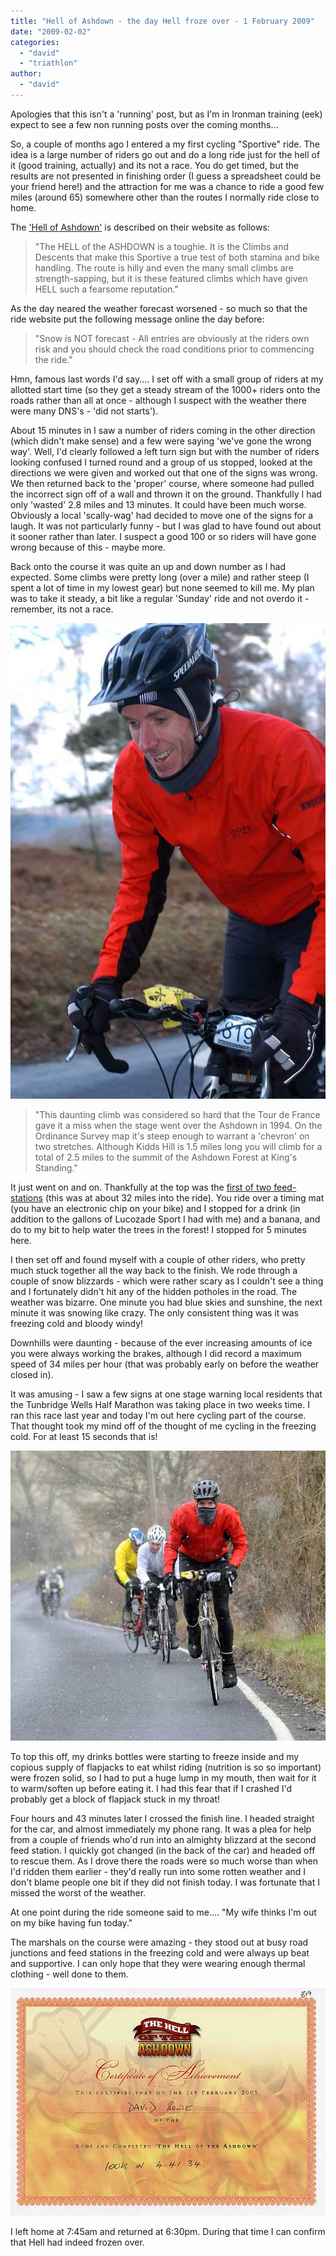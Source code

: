 ```yaml
---
title: "Hell of Ashdown - the day Hell froze over - 1 February 2009"
date: "2009-02-02"
categories: 
  - "david"
  - "triathlon"
author: 
  - "david"
---
```


Apologies that this isn't a 'running' post, but as I'm in Ironman training (eek) expect to see a few non running posts over the coming months...

So, a couple of months ago I entered a my first cycling "Sportive" ride. The idea is a large number of riders go out and do a long ride just for the hell of it (good training, actually) and its not a race. You do get timed, but the results are not presented in finishing order (I guess a spreadsheet could be your friend here!) and the attraction for me was a chance to ride a good few miles (around 65) somewhere other than the routes I normally ride close to home.

The ['Hell of Ashdown'](http://www.hell.gb.com/) is described on their website as follows:

> "The HELL of the ASHDOWN is a toughie. It is the Climbs and Descents that make this Sportive a true test of both stamina and bike handling. The route is hilly and even the many small climbs are strength-sapping, but it is these featured climbs which have given HELL such a fearsome reputation."

As the day neared the weather forecast worsened - so much so that the ride website put the following message online the day before:

> "Snow is NOT forecast - All entries are obviously at the riders own risk and you should check the road conditions prior to commencing the ride."

Hmn, famous last words I'd say.... I set off with a small group of riders at my allotted start time (so they get a steady stream of the 1000+ riders onto the roads rather than all at once - although I suspect with the weather there were many DNS's - 'did not starts').

About 15 minutes in I saw a number of riders coming in the other direction (which didn't make sense) and a few were saying 'we've gone the wrong way'. Well, I'd clearly followed a left turn sign but with the number of riders looking confused I turned round and a group of us stopped, looked at the directions we were given and worked out that one of the signs was wrong. We then returned back to the 'proper' course, where someone had pulled the incorrect sign off of a wall and thrown it on the ground. Thankfully I had only 'wasted' 2.8 miles and 13 minutes. It could have been much worse. Obviously a local 'scally-wag' had decided to move one of the signs for a laugh. It was not particularly funny - but I was glad to have found out about it sooner rather than later. I suspect a good 100 or so riders will have gone wrong because of this - maybe more.

Back onto the course it was quite an up and down number as I had expected. Some climbs were pretty long (over a mile) and rather steep (I spent a lot of time in my lowest gear) but none seemed to kill me. My plan was to take it steady, a bit like a regular 'Sunday' ride and not overdo it - remember, its not a race.

![](/images/2009/2009-02-01-hell_of_ashdown1.jpg)

> "This daunting climb was considered so hard that the Tour de France gave it a miss when the stage went over the Ashdown in 1994. On the Ordinance Survey map it's steep enough to warrant a 'chevron' on two stretches. Although Kidds Hill is 1.5 miles long you will climb for a total of 2.5 miles to the summit of the Ashdown Forest at King's Standing."

It just went on and on. Thankfully at the top was the [first of two feed-stations](http://flickr.com/photos/adrianfitch/3245021370/) (this was at about 32 miles into the ride). You ride over a timing mat (you have an electronic chip on your bike) and I stopped for a drink (in addition to the gallons of Lucozade Sport I had with me) and a banana, and do to my bit to help water the trees in the forest! I stopped for 5 minutes here.

I then set off and found myself with a couple of other riders, who pretty much stuck together all the way back to the finish. We rode through a couple of snow blizzards - which were rather scary as I couldn't see a thing and I fortunately didn't hit any of the hidden potholes in the road. The weather was bizarre. One minute you had blue skies and sunshine, the next minute it was snowing like crazy. The only consistent thing was it was freezing cold and bloody windy!

Downhills were daunting - because of the ever increasing amounts of ice you were always working the brakes, although I did record a maximum speed of 34 miles per hour (that was probably early on before the weather closed in).

It was amusing - I saw a few signs at one stage warning local residents that the Tunbridge Wells Half Marathon was taking place in two weeks time. I ran this race last year and today I'm out here cycling part of the course. That thought took my mind off of the thought of me cycling in the freezing cold. For at least 15 seconds that is!

![](/images/2009/2009-02-01-hell_of_ashdown2.jpg)

To top this off, my drinks bottles were starting to freeze inside and my copious supply of flapjacks to eat whilst riding (nutrition is so so important) were frozen solid, so I had to put a huge lump in my mouth, then wait for it to warm/soften up before eating it. I had this fear that if I crashed I'd probably get a block of flapjack stuck in my throat!

Four hours and 43 minutes later I crossed the finish line. I headed straight for the car, and almost immediately my phone rang. It was a plea for help from a couple of friends who'd run into an almighty blizzard at the second feed station. I quickly got changed (in the back of the car) and headed off to rescue them. As I drove there the roads were so much worse than when I'd ridden them earlier - they'd really run into some rotten weather and I don't blame people one bit if they did not finish today. I was fortunate that I missed the worst of the weather.

At one point during the ride someone said to me.... "My wife thinks I'm out on my bike having fun today."

The marshals on the course were amazing - they stood out at busy road junctions and feed stations in the freezing cold and were always up beat and supportive. I can only hope that they were wearing enough thermal clothing - well done to them.

![](/images/2009/2009-02-01-hell_of_ashdown_certificate.jpg)

I left home at 7:45am and returned at 6:30pm. During that time I can confirm that Hell had indeed frozen over.
